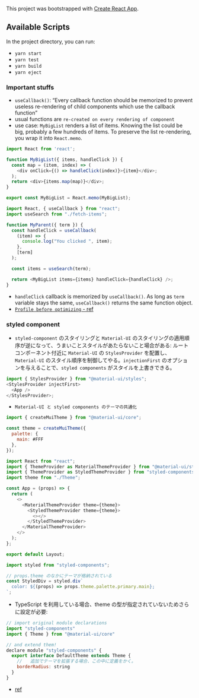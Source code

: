 This project was bootstrapped with [Create React App](https://github.com/facebook/create-react-app).

## Available Scripts

In the project directory, you can run:

- `yarn start`
- `yarn test`
- `yarn build`
- `yarn eject`

### Important stuffs

- `useCallback()`: “Every callback function should be memorized to prevent useless re-rendering of child components which use the callback function”
- usual functions are `re-created on every rendering of component`
- use case: `MyBigList` renders a list of items. Knowing the list could be big, probably a few hundreds of items. To preserve the list re-rendering, you wrap it into `React.memo`.

```javascript
import React from 'react';

function MyBigList({ items, handleClick }) {
  const map = (item, index) => (
    <div onClick={() => handleClick(index)}>{item}</div>;
  );
  return <div>{items.map(map)}</div>;
}

export const MyBigList = React.memo(MyBigList);
```

```javascript
import React, { useCallback } from "react";
import useSearch from "./fetch-items";

function MyParent({ term }) {
  const handleClick = useCallback(
    (item) => {
      console.log("You clicked ", item);
    },
    [term]
  );

  const items = useSearch(term);

  return <MyBigList items={items} handleClick={handleClick} />;
}
```

- `handleClick` callback is memorized by `useCallback()`. As long as `term` variable stays the same, `useCallback()` returns the same function object.
- [`Profile before optimizing` - ref](https://dmitripavlutin.com/dont-overuse-react-usecallback/)

### styled component

- `styled-component` のスタイリングと `Material-UI` のスタイリングの適用順序が逆になって、うまいことスタイルがあたらないこと場合がある: ルートコンポーネント付近に `Material-UI` の `StylesProvider` を配置し、`Material-UI` のスタイル順序を制御してやる。`injectionFirst` のオプションを与えることで、`styled components` がスタイルを上書きできる。

```javascript
import { StylesProvider } from "@material-ui/styles";
<StylesProvider injectFirst>
  <App />
</StylesProvider>;
```

- `Material-UI と styled components のテーマの共通化`

```javascript
import { createMuiTheme } from "@material-ui/core";

const theme = createMuiTheme({
  palette: {
    main: #FFF
  },
});
```

```javascript
import React from "react";
import { ThemeProvider as MaterialThemeProvider } from "@material-ui/styles";
import { ThemeProvider as StyledThemeProvider } from "styled-components";
import theme from "./Theme";

const App = (props) => {
  return (
    <>
      <MaterialThemeProvider theme={theme}>
        <StyledThemeProvider theme={theme}>
          <></>
        </StyledThemeProvider>
      </MaterialThemeProvider>
    </>
  );
};

export default Layout;
```

```javascript
import styled from "styled-components";

// props.theme のなかにテーマが格納されている
const StyledDiv = styled.div`
  color: ${(props) => props.theme.palette.primary.main};
`;
```

- TypeScript を利用している場合、theme の型が指定されていないためさらに設定が必要:

```javascript
// import original module declarations
import "styled-components"
import { Theme } from "@material-ui/core"

// and extend them!
declare module "styled-components" {
  export interface DefaultTheme extends Theme {
    //   追加でテーマを拡張する場合、この中に定義をかく。
    borderRadius: string
  }
}
```

- [ref](https://qiita.com/Ouvill/items/c6761c32d31ffb11e114#%E3%81%95%E3%82%89%E3%81%AB%E6%80%A0%E6%83%B0%E3%81%AB%E3%82%B9%E3%82%BF%E3%82%A4%E3%83%AA%E3%83%B3%E3%82%B0)
